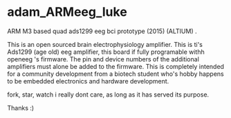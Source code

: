 # adam_ARMeeg_luke
ARM M3 based quad ads1299 eeg bci prototype (2015) (ALTIUM) .

This is an open sourced brain electrophysiology amplifier. This is ti's Ads1299 (age old) eeg amplifier, this board if fully programable withh openeeg 's firmware. The pin and device numbers of the additional amplifiers must alone be added to the 
firmware.
This is completely intended for a community development from a biotech student who's hobby happens to be embedded electronics and hardware development. 

fork, star, watch i really dont care, as long as it has served its purpose.

Thanks :)
